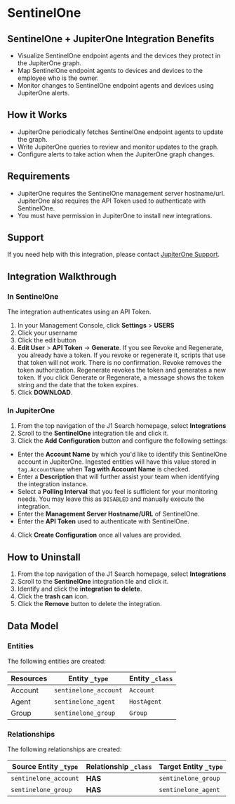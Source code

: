 # SentinelOne 

## SentinelOne + JupiterOne Integration Benefits

- Visualize SentinelOne endpoint agents and the devices they protect in the
  JupiterOne graph.
- Map SentinelOne endpoint agents to devices and devices to the employee who is
  the owner.
- Monitor changes to SentinelOne endpoint agents and devices using JupiterOne
  alerts.

## How it Works

- JupiterOne periodically fetches SentinelOne endpoint agents to update the
  graph.
- Write JupiterOne queries to review and monitor updates to the graph.
- Configure alerts to take action when the JupiterOne graph changes.

## Requirements

- JupiterOne requires the SentinelOne management server hostname/url. JupiterOne
  also requires the API Token used to authenticate with SentinelOne.
- You must have permission in JupiterOne to install new integrations.

## Support

If you need help with this integration, please contact
[JupiterOne Support](https://support.jupiterone.io).

## Integration Walkthrough

### In SentinelOne

The integration authenticates using an API Token.

1.  In your Management Console, click **Settings** > **USERS**
2.  Click your username
3.  Click the edit button
4.  **Edit User** > **API Token** -> **Generate**. If you see Revoke and
    Regenerate, you already have a token. If you revoke or regenerate it,
    scripts that use that token will not work. There is no confirmation. Revoke
    removes the token authorization. Regenerate revokes the token and generates
    a new token. If you click Generate or Regenerate, a message shows the token
    string and the date that the token expires.
5.  Click **DOWNLOAD**.

### In JupiterOne

1. From the top navigation of the J1 Search homepage, select **Integrations**
2. Scroll to the **SentinelOne** integration tile and click it.
3. Click the **Add Configuration** button and configure the following settings:

- Enter the **Account Name** by which you'd like to identify this SentinelOne
  account in JupiterOne. Ingested entities will have this value stored in
  `tag.AccountName` when **Tag with Account Name** is checked.
- Enter a **Description** that will further assist your team when identifying
  the integration instance.
- Select a **Polling Interval** that you feel is sufficient for your monitoring
  needs. You may leave this as `DISABLED` and manually execute the integration.
- Enter the **Management Server Hostname/URL** of SentinelOne.
- Enter the **API Token** used to authenticate with SentinelOne.

4. Click **Create Configuration** once all values are provided.

## How to Uninstall

1. From the top navigation of the J1 Search homepage, select **Integrations**
2. Scroll to the **SentinelOne** integration tile and click it.
3. Identify and click the **integration to delete**.
4. Click the **trash can** icon.
5. Click the **Remove** button to delete the integration.

<!-- {J1_DOCUMENTATION_MARKER_START} -->
<!--
********************************************************************************
NOTE: ALL OF THE FOLLOWING DOCUMENTATION IS GENERATED USING THE
"j1-integration document" COMMAND. DO NOT EDIT BY HAND! PLEASE SEE THE DEVELOPER
DOCUMENTATION FOR USAGE INFORMATION:

https://github.com/JupiterOne/sdk/blob/main/docs/integrations/development.md
********************************************************************************
-->

## Data Model

### Entities

The following entities are created:

| Resources | Entity `_type`        | Entity `_class` |
| --------- | --------------------- | --------------- |
| Account   | `sentinelone_account` | `Account`       |
| Agent     | `sentinelone_agent`   | `HostAgent`     |
| Group     | `sentinelone_group`   | `Group`         |

### Relationships

The following relationships are created:

| Source Entity `_type` | Relationship `_class` | Target Entity `_type` |
| --------------------- | --------------------- | --------------------- |
| `sentinelone_account` | **HAS**               | `sentinelone_group`   |
| `sentinelone_group`   | **HAS**               | `sentinelone_agent`   |

<!--
********************************************************************************
END OF GENERATED DOCUMENTATION AFTER BELOW MARKER
********************************************************************************
-->
<!-- {J1_DOCUMENTATION_MARKER_END} -->
